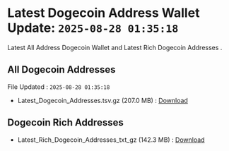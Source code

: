 # Latest Dogecoin Address Wallet Update: `2025-08-28 01:35:18`

Latest All Address Dogecoin Wallet and Latest Rich Dogecoin Addresses .

## All Dogecoin Addresses

File Updated : `2025-08-28 01:35:18`

- Latest_Dogecoin_Addresses.tsv.gz (207.0 MB) : [Download](https://github.com/Pymmdrza/Rich-Address-Wallet/releases/tag/Dogecoin)

## Dogecoin Rich Addresses

- Latest_Rich_Dogecoin_Addresses_txt_gz (142.3 MB) : [Download](https://github.com/Pymmdrza/Rich-Address-Wallet/releases/tag/Dogecoin)
